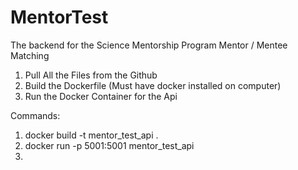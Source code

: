 # MentorTest

The backend for the Science Mentorship Program Mentor / Mentee Matching

1. Pull All the Files from the Github
2. Build the Dockerfile (Must have docker installed on computer)
3. Run the Docker Container for the Api

Commands:

1. docker build -t mentor_test_api .
2. docker run -p 5001:5001 mentor_test_api
3. 
